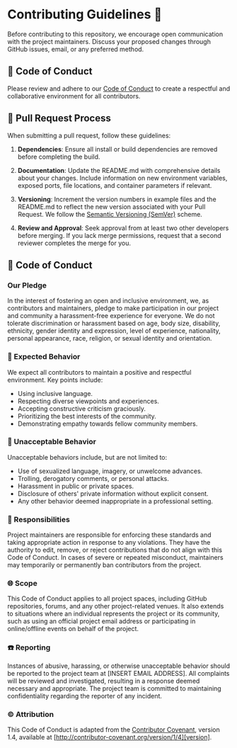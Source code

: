 # Contributing Guidelines 🚀

Before contributing to this repository, we encourage open communication with the project maintainers. Discuss your proposed changes through GitHub issues, email, or any preferred method.

## 📜 Code of Conduct

Please review and adhere to our [Code of Conduct](#code-of-conduct) to create a respectful and collaborative environment for all contributors.

## 🔄 Pull Request Process

When submitting a pull request, follow these guidelines:

1. **Dependencies**: Ensure all install or build dependencies are removed before completing the build.

2. **Documentation**: Update the README.md with comprehensive details about your changes. Include information on new environment variables, exposed ports, file locations, and container parameters if relevant.

3. **Versioning**: Increment the version numbers in example files and the README.md to reflect the new version associated with your Pull Request. We follow the [Semantic Versioning (SemVer)](http://semver.org/) scheme.

4. **Review and Approval**: Seek approval from at least two other developers before merging. If you lack merge permissions, request that a second reviewer completes the merge for you.

## 💬 Code of Conduct

### Our Pledge

In the interest of fostering an open and inclusive environment, we, as contributors and maintainers, pledge to make participation in our project and community a harassment-free experience for everyone. We do not tolerate discrimination or harassment based on age, body size, disability, ethnicity, gender identity and expression, level of experience, nationality, personal appearance, race, religion, or sexual identity and orientation.

### 🌟 Expected Behavior

We expect all contributors to maintain a positive and respectful environment. Key points include:

- Using inclusive language.
- Respecting diverse viewpoints and experiences.
- Accepting constructive criticism graciously.
- Prioritizing the best interests of the community.
- Demonstrating empathy towards fellow community members.

### 🚫 Unacceptable Behavior

Unacceptable behaviors include, but are not limited to:

- Use of sexualized language, imagery, or unwelcome advances.
- Trolling, derogatory comments, or personal attacks.
- Harassment in public or private spaces.
- Disclosure of others' private information without explicit consent.
- Any other behavior deemed inappropriate in a professional setting.

### 🚀 Responsibilities

Project maintainers are responsible for enforcing these standards and taking appropriate action in response to any violations. They have the authority to edit, remove, or reject contributions that do not align with this Code of Conduct. In cases of severe or repeated misconduct, maintainers may temporarily or permanently ban contributors from the project.

### 🌐 Scope

This Code of Conduct applies to all project spaces, including GitHub repositories, forums, and any other project-related venues. It also extends to situations where an individual represents the project or its community, such as using an official project email address or participating in online/offline events on behalf of the project.

### ☎️ Reporting

Instances of abusive, harassing, or otherwise unacceptable behavior should be reported to the project team at [INSERT EMAIL ADDRESS]. All complaints will be reviewed and investigated, resulting in a response deemed necessary and appropriate. The project team is committed to maintaining confidentiality regarding the reporter of any incident.

### ©️ Attribution

This Code of Conduct is adapted from the [Contributor Covenant][homepage], version 1.4, available at [http://contributor-covenant.org/version/1/4][version].

[homepage]: http://contributor-covenant.org
[version]: http://contributor-covenant.org/version/1/4/
